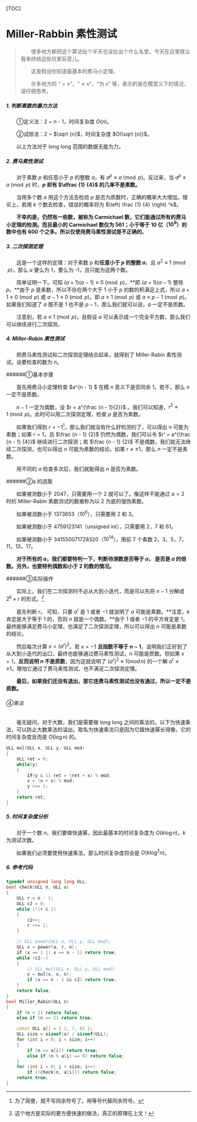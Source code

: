 [TOC]

# Miller-Rabbin 素性测试

> &emsp;&emsp;很多地方都把这个算法扯个半天也没扯出个什么名堂，今天在这里就让我来终结这些坑爹玩意儿。
>
> &emsp;&emsp;这里假设你知道最基本的费马小定理。
>
> &emsp;&emsp;许多地方的 “$= x$”，“$\ne x$”，“为 $x$” 等，表示的是在模意义下的情况，请仔细思考。



##### 1. 判断素数的暴力方法

&emsp;&emsp;①定义法：2 ~ n - 1，时间复杂度 $O(n)$。

&emsp;&emsp;②试除法：2 ~ $\sqrt {n}$，时间复杂度 $O(\sqrt {n})$。

&emsp;&emsp;以上方法对于 long long 范围的数据无能为力。

##### 2. 费马素性测试

&emsp;&emsp;对于素数 $p$ 和任意小于 $p$ 的整数 $a$，有 $a^p \equiv a \pmod p$。反过来，当 $a^p \equiv a \pmod p$ 时，**$p$ 却有 $\dfrac {1} {4}$ 的几率不是素数。**

&emsp;&emsp;当用多个数 $a$ 用这个方法去检验 $p$ 是否为质数时，正确的概率大大增加。理论上，若用 $k$ 个数去检查，错误的概率将为 $\left( \frac {1} {4} \right) ^k$。

&emsp;&emsp;**不幸的是，仍然有一些数，被称为 Carmichael 数，它们能通过所有的费马小定理的检测。**而且最小的 Carmichael 数仅为 561；小于等于 10 亿（$10^9$）的数中也有 600 个之多。所以仅使用费马素性测试是**不正确的**。

##### 3. 二次探测定理

&emsp;&emsp;这是一个这样的定理：对于素数 $p$ 和**任意小于 $p$ 的整数 $a$**，且 $a^2 \equiv 1 \pmod p$，那么 $a$ 要么为 1，要么为 -1，且只能为这两个数。

&emsp;&emsp;简单证明一下。可知 $(a + 1)(a - 1) \equiv 0 \pmod p$，**即 $(a + 1)(a - 1)$ 整除 $p$。**由于 $p$ 是素数，所以不存在两个大于 1 小于 $p$ 的数的积满足上式，所以 $a + 1 \equiv 0 \pmod p$ 或 $a - 1 \equiv 0 \pmod p$，即 $a \equiv 1 \pmod p$ 或 $a \equiv p - 1 \pmod p$。如果我们知道了 $a$ 既不是 1 也不是 $p - 1$，那么我们就可以说，$a$ 一定不是质数。

&emsp;&emsp;注意到，若 $a \equiv 1 \pmod p$，且假设 $a$ 可以表示成一个完全平方数，那么我们可以继续进行二次探测。

##### 4. Miller-Rabin 素性测试

&emsp;&emsp;把费马素性测试和二次探测定理结合起来，就得到了 Miller-Rabin 素性测试。设要检查的数为 $n$。

######①基本步骤

&emsp;&emsp;首先用费马小定理检查 $a^{n - 1} $ 在模 $n$ 意义下是否同余 1。若不，那么 $n$ 一定不是质数。

&emsp;&emsp;$n - 1$ 一定为偶数，设 $r = a^{\frac {n - 1}{2}}$ 。我们可以知道，$r^2 \equiv 1 \pmod p$。此时可以用二次探测定理，检查 $p$ 是否为素数。

&emsp;&emsp;如果我们得到 $r = -1$[^=]，那么我们就没有什么好检测的了，可以得出 $n$ 可能为素数；如果 $r = 1$，且 $\frac {n - 1} {2}$ 仍然为偶数，我们可以令 $r' = a^{\frac {n - 1} {4}}$ 继续进行二次探测；若 $\frac {n - 1} {2}$ 不是偶数，我们就无法继续二次探测，也可以得出 $n$ 可能为素数的结论。如果 $r \ne ±1$，那么 $n$ 一定不是素数。

&emsp;&emsp;用不同的 $a$ 检查多次后，我们就能得出 $n$ 是否为素数。

[^=]: 为了简便，就不写同余符号了。用等号代替同余符号。

######②a 的选取

&emsp;&emsp;如果被测数小于 $2047$，只需要用一个 $2$ 就可以了。像这样不能通过 $a = 2$ 时的 Miller-Rabin 素数测试的数被称为以 $2$ 为底的强伪素数。

&emsp;&emsp;如果被测数小于 $1373653$（$10^6$），只需要用 $2$ 和 $3$。

&emsp;&emsp;如果被测数小于 $4759123141$（unsigned int），只需要用 $2$，$7$ 和 $61$。

&emsp;&emsp;如果被测数小于 $341550071728320$（$10^{14}$），用前 7 个素数 $2$，$3$，$5$，$7$，$11$，$13$，$17$。

&emsp;&emsp;**对于所有的 $a$，我们都要特判一下，判断待测数是否等于 $a$， 是否是 $a$ 的倍数。另外，也要特判偶数和小于 $2$ 的数的情况。**

######③实际操作

&emsp;&emsp;实际上，我们在二次探测时不必从大到小迭代，而是可以先将 $n - 1$ 分解成 $2^k × r$ 的形式。[^实际做法]

&emsp;&emsp;首先判断 $r$。 可知，只要 $a^r$ 是 $1$ 或者 $-1$ 就说明了 $a$ 可能是素数。**注意，$k$ 肯定是大于等于 1 的，否则 $n$ 就是一个偶数。**由于 $1$ 或者 $-1$ 的平方肯定是 $1$，最终能够满足费马小定理，也满足了二次探测定理，所以可以得出 $n$ 可能是素数的结论。

&emsp;&emsp;然后每次计算 $x = (a^{r})^{2}$。若 $x = -1$ **且指数不等于 $n - 1$**，说明我们正好到了从大到小迭代的出口，最终也能够通过费马素性测试，$n$ 可能是质数。但如果 $x = 1$，**反而说明 $n$ 不是质数**，因为这就说明了 $(a^{r})^{2} \equiv 1(mod \, n)$ 的一个解 $a^r \ne ±1$，哪怕它通过了费马素性测试，也不满足二次探测定理。

&emsp;&emsp;**最后，如果我们还没有退出，那它连费马素性测试也没有通过，所以一定不是质数。**

[^实际做法]: 这个地方是实际的更方便快速的做法，真正的原理在上文！

###### ④乘法

&emsp;&emsp;毫无疑问，对于大数，我们是需要做 long long 之间的乘法的。以下为快速乘法，可以防止大数乘法的溢出。取名为快速乘法只是因为它跟快速幂长得像，它的时间复杂度反而是 $O(\log n)$ 的。

```c++
ULL mul(ULL x, ULL y, ULL mod)
{
	ULL ret = 0;
	while(y)
    {
		if(y & 1) ret = (ret + x) % mod;
		x = (x + x) % mod;
		y >>= 1;
	}
	return ret;
}
```
##### 5. 时间复杂度分析

&emsp;&emsp;对于一个数 $n$，我们要做快速幂，因此最基本的时间复杂度为 $O(k \log n)$，$k$ 为测试次数。

&emsp;&emsp;如果我们必须要使用快速乘法，那么时间复杂度将会是 $O(k \log^2 n)$。

##### 6. 参考代码

```c++
typedef unsigned long long ULL;
bool check(ULL n, ULL a)
{
	ULL r = n - 1;
	ULL c2 = 0;
	while (!(r & 1)
	{
		c2++;
		r >>= 1;
	}

	// ULL power(ULL x, ULL y, ULL mod);
	ULL x = power(a, r, n);
	if (x == 1 || x == n - 1) return true;
	while (c2--)
	{
		// ULL mul(ULL x, ULL y, ULL mod);
		x = mul(x, x, n);
		if (x == n - 1 && c2) return true;
	}
	return false;
}
bool Miller_Rabin(ULL n)
{
	if (n < 2) return false;
	else if (n == 2) return true;

	const ULL a[] = { 2, 7, 61 };
	ULL size = sizeof(a) / sizeof(ULL);
	for (int i = 0; i < size; i++)
	{
		if (n == a[i]) return true;
		else if (n % a[i] == 0) return false;
	}
	for (int i = 0; i < size; i++)
		if (!check(n, a[i])) return false;
	return true;
}
```